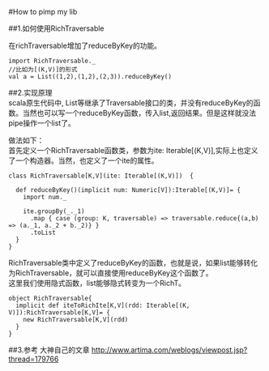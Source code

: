#How to pimp my lib

##1.如何使用RichTraversable 

在richTraversable增加了reduceByKey的功能。  

```
import RichTraversable._
//比如为[(K,V)]的形式  
val a = List((1,2),(1,2),(2,3)).reduceByKey()
```

##2.实现原理  
scala原生代码中, List等继承了Traversable接口的类，并没有reduceByKey的函数。当然也可以写一个reduceByKey函数，传入list,返回结果。但是这样就没法pipe操作一个list了。  

做法如下：  
首先定义一个RichTraversable函数类，参数为ite: Iterable[(K,V)],实际上也定义了一个构造器。当然，也定义了一个ite的属性。   

```
class RichTraversable[K,V](ite: Iterable[(K,V)])  {

  def reduceByKey()(implicit num: Numeric[V]):Iterable[(K,V)]= {
    import num._

    ite.groupBy(_._1)
      .map { case (group: K, traversable) => traversable.reduce{(a,b) => (a._1, a._2 + b._2)} }
      .toList
  }
}
```
RichTraversable类中定义了reduceByKey的函数，也就是说，如果list能够转化为RichTraversable，就可以直接使用reduceByKey这个函数了。  
这里我们使用隐式函数，list能够隐式转变为一个RichT。  

```
object RichTraversable{
  implicit def iteToRichIte[K,V](rdd: Iterable[(K, V)]):RichTraversable[K,V]= {
    new RichTraversable[K,V](rdd)
  }
}
```
##3.参考
大神自己的文章 <http://www.artima.com/weblogs/viewpost.jsp?thread=179766>